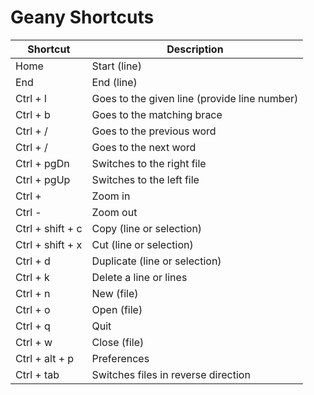 # Geany Shortcuts

| Shortcut | Description |
| - | - |
| Home | Start (line) |
| End | End (line) |
| Ctrl + l | Goes to the given line (provide line number) |
| Ctrl + b | Goes to the matching brace |
| Ctrl + / | Goes to the previous word |
| Ctrl + / | Goes to the next word |
| Ctrl + pgDn | Switches to the right file |
| Ctrl + pgUp | Switches to the left file |
| Ctrl + | Zoom in |
| Ctrl - | Zoom out |
| Ctrl + shift + c | Copy (line or selection) |
| Ctrl + shift + x | Cut (line or selection) |
| Ctrl + d | Duplicate (line or selection) |
| Ctrl + k | Delete a line or lines |
| Ctrl + n | New (file) |
| Ctrl + o | Open (file) |
| Ctrl + q | Quit  |
| Ctrl + w | Close (file) |
| Ctrl + alt + p | Preferences |
| Ctrl + tab | Switches files in reverse direction |
